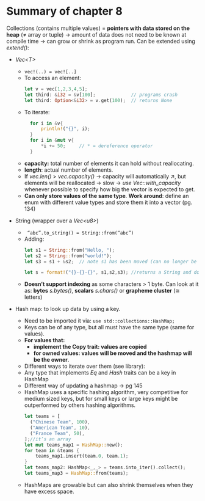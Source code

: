 # Summary of chapter 8
Collections (contains multiple values)  = **pointers with data stored on the heap** (≠ array or tuple) -> amount of data does not need to be known at compile time -> can grow or shrink as program run. Can be extended using _extend()_:
- _Vec\<T\>_
    - ``` vec!(..) = vec![..] ```
    - To access an element:
      ```rust
      let v = vec[1,2,3,4,5];
      let third: &i32 = &v[100];             // programs crash
      let third: Option<&i32> = v.get(100);  // returns None
      ```
    - To iterate:
      ```rust
        for i in &v{
            println!("{}", i);
        }
        for i in &mut v{
            *i += 50;     // * = dereference operator
        }
      ```
    - **capacity:** total number of elements it can hold without reallocating. 
    - **length**: actual number of elements.
    - If _vec.len()_ > _vec.capacity()_  -> capacity will automatically ↗, but elements will be reallocated -> slow -> _use Vec::with_capacity_ whenever possible to specify how big the vector is expected to get.
    - **Can only store values of the same type**. **Work around**: define an enum with different value types and store them it into a vector (pg. 134)

- String (wrapper over a _Vec\<u8\>_)
    - ``` “abc”.to_string() = String::from(“abc”)```
    - Adding:
      ```rust
      let s1 = String::from("Hello, ");
      let s2 = String::from("world!");
      let s3 = s1 + &s2;  // note s1 has been moved (can no longer be used) and s2 is coerced
      
      let s = format!("{}-{}-{}", s1,s2,s3); //returns a String and doesn’t take ownership of any of its parametes
      ```
    - **Doesn’t support indexing** as some characters > 1 byte. Can look at it as: **bytes** _s.bytes()_, **scalars** _s.chars()_ or **grapheme cluster** (≅ letters)

- Hash map: to look up data by using a key. 
    - Need to be imported it via: ```use std::collections::HashMap;```
    - Keys can be of any type, but all must have the same type (same for values). 
    - **For values that:**
        - **implement the Copy trait: values are copied**
        - **for owned values: values will be moved and the hashmap will be the owner**.
    - Different ways to iterate over them (see library):
    - Any type that implements _Eq_ and _Hash_ traits can be a key in HashMap
    - Different way of updating a hashmap -> pg 145
    - HashMap uses a specific hashing algorithm, very competitive for medium sized keys, but for small keys or large keys might be outperformed by others hashing algorithms.
      ```rust
      let teams = [
        ("Chinese Team", 100),
        ("American Team", 10),
        ("France Team", 50),
      ];//it’s an array
      let mut teams_map1 = HashMap::new();
      for team in &teams {
          teams_map1.insert(team.0, team.1);
      }
      let teams_map2: HashMap<_,_> = teams.into_iter().collect();
      let teams_map3 = HashMap::from(teams);
      ```
    - HashMaps are growable but can also shrink themselves when they have excess space.



